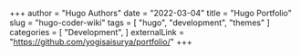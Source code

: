 +++
author = "Hugo Authors"
date = "2022-03-04"
title = "Hugo Portfolio"
slug = "hugo-coder-wiki"
tags = [
    "hugo",
    "development",
    "themes"
]
categories = [
    "Development",
]
externalLink = "https://github.com/yogisaisurya/portfolio/"
+++
